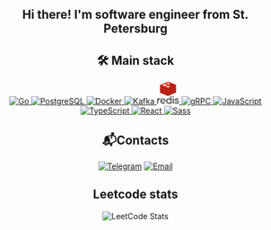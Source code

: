 <div align="center">

## Hi there! I'm software engineer from St. Petersburg
</div>


<div align="center">
  
## 🛠️ Main stack

<!-- Go --> <a href="https://go.dev" target="_blank"> <img src="https://raw.githubusercontent.com/danielcranney/readme-generator/main/public/icons/skills/go-colored.svg" alt="Go" height="40"/> </a> 
<!-- PostgreSQL --> <a href="https://www.postgresql.org/" target="_blank"> <img src="https://raw.githubusercontent.com/danielcranney/readme-generator/main/public/icons/skills/postgresql-colored.svg" alt="PostgreSQL" height="40"/> </a> 
<!-- Docker --> <a href="https://www.docker.com/" target="_blank"> <img src="https://raw.githubusercontent.com/danielcranney/readme-generator/main/public/icons/skills/docker-colored.svg" alt="Docker" height="40"/> </a> 
<!-- Kafka --> <a href="https://kafka.apache.org/" target="_blank"> <img src="https://cdn.jsdelivr.net/gh/devicons/devicon/icons/apachekafka/apachekafka-original.svg" alt="Kafka" height="40"/> </a> 
<!-- Redis --><a href="https://redis.io/" target="_blank"> <img src="https://raw.githubusercontent.com/devicons/devicon/master/icons/redis/redis-original-wordmark.svg" alt="Redis" height="40"/> </a> 
<!-- gRPC --> <a href="https://grpc.io/" target="_blank"> <img src="https://grpc.io/img/logos/grpc-icon-color.png" alt="gRPC" height="40"/> </a>
<!-- JavaScript --> <a href="https://developer.mozilla.org/en-US/docs/Web/JavaScript" target="_blank"> <img src="https://raw.githubusercontent.com/danielcranney/readme-generator/main/public/icons/skills/javascript-colored.svg" alt="JavaScript" height="40"/> </a> 
<!-- TypeScript --> <a href="https://www.typescriptlang.org/" target="_blank"> <img src="https://raw.githubusercontent.com/danielcranney/readme-generator/main/public/icons/skills/typescript-colored.svg" alt="TypeScript" height="40"/> </a> 
<!-- React --> <a href="https://reactjs.org/" target="_blank"> <img src="https://raw.githubusercontent.com/danielcranney/readme-generator/main/public/icons/skills/react-colored.svg" alt="React" height="40"/> </a>
<!-- Sass --> <a href="https://sass-lang.com/" target="_blank"> <img src="https://raw.githubusercontent.com/danielcranney/readme-generator/main/public/icons/skills/sass-colored.svg" alt="Sass" height="40"/> </a>

## 📬Contacts

[![Telegram](https://img.shields.io/badge/-Telegram-26A5E4?logo=telegram&logoColor=white&style=for-the-badge)](https://t.me/sterakare)
[![Email](https://img.shields.io/badge/-Email-D14836?logo=gmail&logoColor=white&style=for-the-badge)](mailto:sterakare@gmail.com)

## Leetcode stats

![LeetCode Stats](https://leetcard.jacoblin.cool/doryush_khodjaev)
</div>
